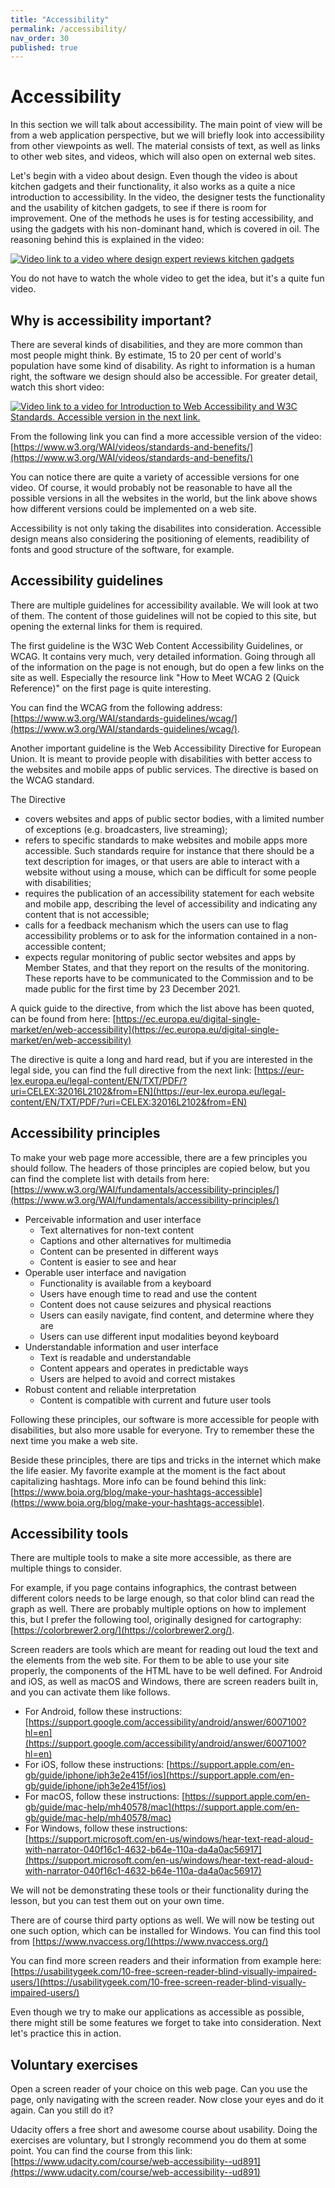 ```yaml
---
title: "Accessibility"
permalink: /accessibility/
nav_order: 30
published: true
---
```


# Accessibility

In this section we will talk about accessibility. The main point of view will be from a web application perspective, but we will briefly look into accessibility from other viewpoints as well. The material consists of text, as well as links to other web sites, and videos, which will also open on external web sites.

Let's begin with a video about design. Even though the video is about kitchen gadgets and their functionality, it also works as a quite a nice introduction to accessibility. In the video, the designer tests the functionality and the usability of kitchen gadgets, to see if there is room for improvement. One of the methods he uses is for testing accessibility, and using the gadgets with his non-dominant hand, which is covered in oil. The reasoning behind this is explained in the video:  

[![Video link to a video where design expert reviews kitchen gadgets](http://i.ytimg.com/vi/w08XDXjJhsQ/maxresdefault.jpg)](https://youtu.be/w08XDXjJhsQ)

You do not have to watch the whole video to get the idea, but it's a quite fun video.

## Why is accessibility important?

There are several kinds of disabilities, and they are more common than most people might think. By estimate, 15 to 20 per cent of world's population have some kind of disability. As right to information is a human right, the software we design should also be accessible. For greater detail, watch this short video:

[![Video link to a video for Introduction to Web Accessibility and W3C Standards. Accessible version in the next link.](http://i.ytimg.com/vi/20SHvU2PKsM/maxresdefault.jpg)](https://youtu.be/20SHvU2PKsM)


From the following link you can find a more accessible version of the video:
[https://www.w3.org/WAI/videos/standards-and-benefits/](https://www.w3.org/WAI/videos/standards-and-benefits/)

You can notice there are quite a variety of accessible versions for one video. Of course, it would probably not be reasonable to have all the possible versions in all the websites in the world, but the link above shows how different versions could be implemented on a web site.

Accessibility is not only taking the disabilites into consideration. Accessible design means also considering the positioning of elements, readibility of fonts and good structure of the software, for example.

## Accessibility guidelines

There are multiple guidelines for accessibility available. We will look at two of them. The content of those guidelines will not be copied to this site, but opening the external links for them is required. 

The first guideline is the W3C Web Content Accessibility Guidelines, or WCAG. It contains very much, very detailed information. Going through all of the information on the page is not enough, but do open a few links on the site as well. Especially the resource link "How to Meet WCAG 2 (Quick Reference)" on the first page is quite interesting. 

You can find the WCAG from the following address: [https://www.w3.org/WAI/standards-guidelines/wcag/](https://www.w3.org/WAI/standards-guidelines/wcag/).

Another important guideline is the Web Accessibility Directive for European Union. It is meant to provide people with disabilities with better access to the websites and mobile apps of public services. The directive is based on the WCAG standard.

The Directive

* covers websites and apps of public sector bodies, with a limited number of exceptions (e.g. broadcasters, live streaming);
* refers to specific standards to make websites and mobile apps more accessible. Such standards require for instance that there should be a text description for images, or that users are able to interact with a website without using a mouse, which can be difficult for some people with disabilities;
* requires the publication of an accessibility statement for each website and mobile app, describing the level of accessibility and indicating any content that is not accessible;
* calls for a feedback mechanism which the users can use to flag accessibility problems or to ask for the information contained in a non-accessible content;
* expects regular monitoring of public sector websites and apps by Member States, and that they report on the results of the monitoring. These reports have to be communicated to the Commission and to be made public for the first time by 23 December 2021.

A quick guide to the directive, from which the list above has been quoted, can be found from here: [https://ec.europa.eu/digital-single-market/en/web-accessibility](https://ec.europa.eu/digital-single-market/en/web-accessibility)

The directive is quite a long and hard read, but if you are interested in the legal side, you can find the full directive from the next link: [https://eur-lex.europa.eu/legal-content/EN/TXT/PDF/?uri=CELEX:32016L2102&from=EN](https://eur-lex.europa.eu/legal-content/EN/TXT/PDF/?uri=CELEX:32016L2102&from=EN)


## Accessibility principles

To make your web page more accessible, there are a few principles you should follow. The headers of those principles are copied below, but you can find the complete list with details from here: [https://www.w3.org/WAI/fundamentals/accessibility-principles/](https://www.w3.org/WAI/fundamentals/accessibility-principles/)

* Perceivable information and user interface
  * Text alternatives for non-text content
  * Captions and other alternatives for multimedia
  * Content can be presented in different ways
  * Content is easier to see and hear
* Operable user interface and navigation
  * Functionality is available from a keyboard
  * Users have enough time to read and use the content
  * Content does not cause seizures and physical reactions
  * Users can easily navigate, find content, and determine where they are
  * Users can use different input modalities beyond keyboard
* Understandable information and user interface
  * Text is readable and understandable
  * Content appears and operates in predictable ways
  * Users are helped to avoid and correct mistakes
* Robust content and reliable interpretation
  * Content is compatible with current and future user tools

Following these principles, our software is more accessible for people with disabilities, but also more usable for everyone. Try to remember these the next time you make a web site. 

Beside these principles, there are tips and tricks in the internet which make the life easier. My favorite example at the moment is the fact about capitalizing hashtags. More info can be found behind this link: [https://www.boia.org/blog/make-your-hashtags-accessible](https://www.boia.org/blog/make-your-hashtags-accessible).

## Accessibility tools

There are multiple tools to make a site more accessible, as there are multiple things to consider. 

For example, if you page contains infographics, the contrast between different colors needs to be large enough, so that color blind can read the graph as well. There are probably multiple options on how to implement this, but I prefer the following tool, originally designed for cartography: [https://colorbrewer2.org/](https://colorbrewer2.org/).

Screen readers are tools which are meant for reading out loud the text and the elements from the web site. For them to be able to use your site properly, the components of the HTML have to be well defined. For Android and iOS, as well as macOS and Windows, there are screen readers built in, and you can activate them like follows.
* For Android, follow these instructions: [https://support.google.com/accessibility/android/answer/6007100?hl=en](https://support.google.com/accessibility/android/answer/6007100?hl=en)
* For iOS, follow these instructions: [https://support.apple.com/en-gb/guide/iphone/iph3e2e415f/ios](https://support.apple.com/en-gb/guide/iphone/iph3e2e415f/ios)
* For macOS, follow these instructions: [https://support.apple.com/en-gb/guide/mac-help/mh40578/mac](https://support.apple.com/en-gb/guide/mac-help/mh40578/mac)
* For Windows, follow these instructions: [https://support.microsoft.com/en-us/windows/hear-text-read-aloud-with-narrator-040f16c1-4632-b64e-110a-da4a0ac56917](https://support.microsoft.com/en-us/windows/hear-text-read-aloud-with-narrator-040f16c1-4632-b64e-110a-da4a0ac56917)

We will not be demonstrating these tools or their functionality during the lesson, but you can test them out on your own time.

There are of course third party options as well. We will now be testing out one such option, which can be installed for Windows. You can find this tool from [https://www.nvaccess.org/](https://www.nvaccess.org/)

You can find more screen readers and their information from example here: [https://usabilitygeek.com/10-free-screen-reader-blind-visually-impaired-users/](https://usabilitygeek.com/10-free-screen-reader-blind-visually-impaired-users/)

Even though we try to make our applications as accessible as possible, there might still be some features we forget to take into consideration. Next let's practice this in action.

## Voluntary exercises

Open a screen reader of your choice on this web page. Can you use the page, only navigating with the screen reader. Now close your eyes and do it again. Can you still do it? 

Udacity offers a free short and awesome course about usability. Doing the exercises are voluntary, but I strongly recommend you do them at some point. You can find the course from this link: [https://www.udacity.com/course/web-accessibility--ud891](https://www.udacity.com/course/web-accessibility--ud891)


